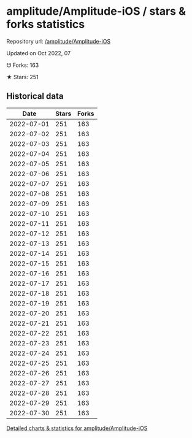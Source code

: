 # amplitude/Amplitude-iOS / stars & forks statistics

Repository url: [/amplitude/Amplitude-iOS](https://github.com/amplitude/Amplitude-iOS)

Updated on Oct 2022, 07

☋ Forks: 163

★ Stars: 251

## Historical data
| Date | Stars | Forks |
|------|-------|-------|
| 2022-07-01 | 251 | 163 | 
| 2022-07-02 | 251 | 163 | 
| 2022-07-03 | 251 | 163 | 
| 2022-07-04 | 251 | 163 | 
| 2022-07-05 | 251 | 163 | 
| 2022-07-06 | 251 | 163 | 
| 2022-07-07 | 251 | 163 | 
| 2022-07-08 | 251 | 163 | 
| 2022-07-09 | 251 | 163 | 
| 2022-07-10 | 251 | 163 | 
| 2022-07-11 | 251 | 163 | 
| 2022-07-12 | 251 | 163 | 
| 2022-07-13 | 251 | 163 | 
| 2022-07-14 | 251 | 163 | 
| 2022-07-15 | 251 | 163 | 
| 2022-07-16 | 251 | 163 | 
| 2022-07-17 | 251 | 163 | 
| 2022-07-18 | 251 | 163 | 
| 2022-07-19 | 251 | 163 | 
| 2022-07-20 | 251 | 163 | 
| 2022-07-21 | 251 | 163 | 
| 2022-07-22 | 251 | 163 | 
| 2022-07-23 | 251 | 163 | 
| 2022-07-24 | 251 | 163 | 
| 2022-07-25 | 251 | 163 | 
| 2022-07-26 | 251 | 163 | 
| 2022-07-27 | 251 | 163 | 
| 2022-07-28 | 251 | 163 | 
| 2022-07-29 | 251 | 163 | 
| 2022-07-30 | 251 | 163 | 


[Detailed charts & statistics for amplitude/Amplitude-iOS](https://reviewgithub.com/rep/amplitude/Amplitude-iOS)
